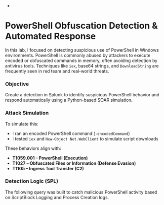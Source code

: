 
-

#  PowerShell Obfuscation Detection & Automated Response

In this lab, I focused on detecting suspicious use of PowerShell in Windows environments. PowerShell is commonly abused by attackers to execute encoded or obfuscated commands in memory, often avoiding detection by antivirus tools. Techniques like `iex`, base64 strings, and `DownloadString` are frequently seen in red team and real-world threats.

###  Objective

Create a detection in Splunk to identify suspicious PowerShell behavior and respond automatically using a Python-based SOAR simulation.

###  Attack Simulation

To simulate this:
- I ran an encoded PowerShell command (`-encodedCommand`)
- I tested `iex` and `New-Object Net.WebClient` to simulate script downloads

These behaviors align with:
- **T1059.001 – PowerShell (Execution)**
- **T1027 – Obfuscated Files or Information (Defense Evasion)**
- **T1105 – Ingress Tool Transfer (C2)**

### Detection Logic (SPL)

The following query was built to catch malicious PowerShell activity based on ScriptBlock Logging and Process Creation logs.



